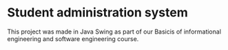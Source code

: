 # Student administration system

This project was made in Java Swing as part of our Basicis of informational engineering and software engineering course.
 
